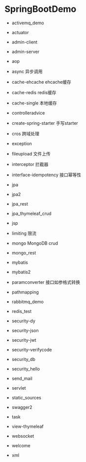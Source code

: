
# SpringBootDemo
- activemq_demo
- actuator
- admin-client
-  admin-server

- aop   
- async 异步调用
- cache-ehcache  ehcache缓存
- cache-redis   redis缓存
- cache-single  本地缓存
- controlleradvice
- create-spring-starter  手写starter
- cros 跨域处理
- exception  
- fileupload 文件上传
- interceptor  拦截器
- interface-idempotency 接口幂等性
-  jpa
-  jpa2
- jpa_rest
- jpa_thymeleaf_crud
- jsp
- limiting  限流
- mongo MongoDB crud
- mongo_rest 
- mybatis
- mybatis2
- paramconverter 接口如参格式转换
- pathmapping
- rabbitmq_demo
- redis_test
- security-dy
- security-json
- security-jwt
- security-verifycode
- security_db
- security_hello
- send_mail
- servlet
- static_sources
- swagger2
- task
- view-thymeleaf
- websocket
-  welcome
-  xml



